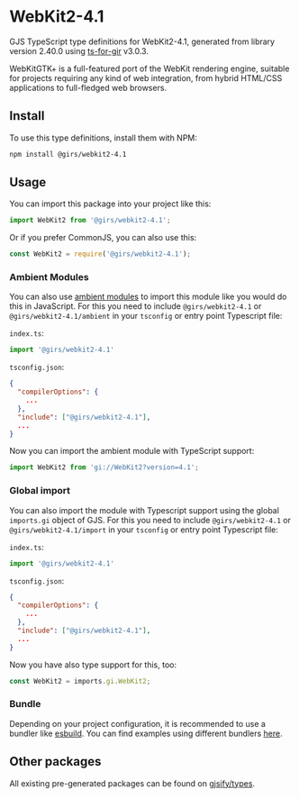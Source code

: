 
# WebKit2-4.1

GJS TypeScript type definitions for WebKit2-4.1, generated from library version 2.40.0 using [ts-for-gir](https://github.com/gjsify/ts-for-gir) v3.0.3.

WebKitGTK+ is a full-featured port of the WebKit rendering engine, suitable for projects requiring any kind of web integration, from hybrid HTML/CSS applications to full-fledged web browsers.

## Install

To use this type definitions, install them with NPM:
```bash
npm install @girs/webkit2-4.1
```

## Usage

You can import this package into your project like this:
```ts
import WebKit2 from '@girs/webkit2-4.1';
```

Or if you prefer CommonJS, you can also use this:
```ts
const WebKit2 = require('@girs/webkit2-4.1');
```

### Ambient Modules

You can also use [ambient modules](https://github.com/gjsify/ts-for-gir/tree/main/packages/cli#ambient-modules) to import this module like you would do this in JavaScript.
For this you need to include `@girs/webkit2-4.1` or `@girs/webkit2-4.1/ambient` in your `tsconfig` or entry point Typescript file:

`index.ts`:
```ts
import '@girs/webkit2-4.1'
```

`tsconfig.json`:
```json
{
  "compilerOptions": {
    ...
  },
  "include": ["@girs/webkit2-4.1"],
  ...
}
```

Now you can import the ambient module with TypeScript support: 

```ts
import WebKit2 from 'gi://WebKit2?version=4.1';
```

### Global import

You can also import the module with Typescript support using the global `imports.gi` object of GJS.
For this you need to include `@girs/webkit2-4.1` or `@girs/webkit2-4.1/import` in your `tsconfig` or entry point Typescript file:

`index.ts`:
```ts
import '@girs/webkit2-4.1'
```

`tsconfig.json`:
```json
{
  "compilerOptions": {
    ...
  },
  "include": ["@girs/webkit2-4.1"],
  ...
}
```

Now you have also type support for this, too:

```ts
const WebKit2 = imports.gi.WebKit2;
```

### Bundle

Depending on your project configuration, it is recommended to use a bundler like [esbuild](https://esbuild.github.io/). You can find examples using different bundlers [here](https://github.com/gjsify/ts-for-gir/tree/main/examples).

## Other packages

All existing pre-generated packages can be found on [gjsify/types](https://github.com/gjsify/types).

